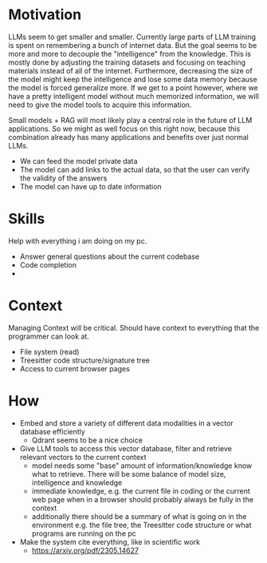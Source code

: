 # Motivation

LLMs seem to get smaller and smaller. Currently large parts of LLM training is spent on remembering a bunch of internet data. But the goal seems to be more and  more to decouple the "intelligence" from the knowledge. This is mostly done by adjusting the training datasets and focusing on teaching materials instead of all of the internet.
Furthermore, decreasing the size of the model might keep the intelligence and lose some data memory because the model is forced generalize more.
If we get to a point however, where we have a pretty intelligent model without much memorized information, we will need to give the model tools to acquire this information.

Small models + RAG will most likely play a central role in the future of LLM applications. So we might as well focus on this right now, because this combination already has many applications and benefits over just normal LLMs.

- We can feed the model private data
- The model can add links to the actual data, so that the user can verify the validity of the answers
- The model can have up to date information

# Skills

Help with everything i am doing on my pc.
- Answer general questions about the current codebase
- Code completion
- 
# Context

Managing Context will be critical.
Should have context to everything that the programmer can look at.
- File system (read)
- Treesitter code structure/signature tree
- Access to current browser pages

# How

- Embed and store a variety of different data modalities in a vector database efficiently
	- Qdrant seems to be a nice choice
- Give LLM tools to access this vector database, filter and retrieve relevant vectors to the current context
	- model needs some "base" amount of information/knowledge know what to retrieve. There will be some balance of model size, intelligence and knowledge
	- immediate knowledge, e.g. the current file in coding or the current web page when in a browser should probably always be fully in the context
	- additionally there should be a summary of what is going on in the environment e.g. the file tree, the Treesitter code structure or what programs are running on the pc
- Make the system cite everything, like in scientific work
	- https://arxiv.org/pdf/2305.14627
